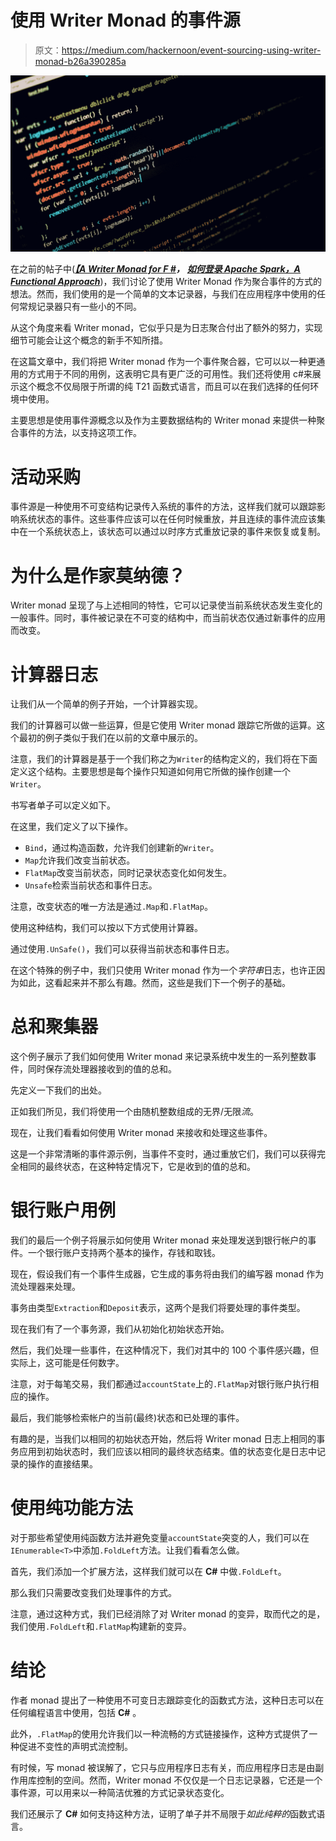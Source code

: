 # 使用 Writer Monad 的事件源

> 原文：<https://medium.com/hackernoon/event-sourcing-using-writer-monad-b26a390285a>

![](img/8be8847a1dc1caf4bf3c2a62e504a180.png)

在之前的帖子中([***【A Writer Monad for F #***](https://hackernoon.com/a-monad-writer-for-f-26aa987e4a3a)***，*** [***如何登录 Apache Spark，A Functional Approach***](https://hackernoon.com/how-to-log-in-apache-spark-a-functional-approach-e48ffbbd935b))，我们讨论了使用 Writer Monad 作为聚合事件的方式的想法。然而，我们使用的是一个简单的文本记录器，与我们在应用程序中使用的任何常规记录器只有一些小的不同。

从这个角度来看 Writer monad，它似乎只是为日志聚合付出了额外的努力，实现细节可能会让这个概念的新手不知所措。

在这篇文章中，我们将把 Writer monad 作为一个事件聚合器，它可以以一种更通用的方式用于不同的用例，这表明它具有更广泛的可用性。我们还将使用 c#来展示这个概念不仅局限于所谓的纯 T21 函数式语言，而且可以在我们选择的任何环境中使用。

主要思想是使用事件源概念以及作为主要数据结构的 Writer monad 来提供一种聚合事件的方法，以支持这项工作。

# 活动采购

事件源是一种使用不可变结构记录传入系统的事件的方法，这样我们就可以跟踪影响系统状态的事件。这些事件应该可以在任何时候重放，并且连续的事件流应该集中在一个系统状态上，该状态可以通过以时序方式重放记录的事件来恢复或复制。

# 为什么是作家莫纳德？

Writer monad 呈现了与上述相同的特性，它可以记录使当前系统状态发生变化的一般事件。同时，事件被记录在不可变的结构中，而当前状态仅通过新事件的应用而改变。

# 计算器日志

让我们从一个简单的例子开始，一个计算器实现。

我们的计算器可以做一些运算，但是它使用 Writer monad 跟踪它所做的运算。这个最初的例子类似于我们在以前的文章中展示的。

注意，我们的计算器是基于一个我们称之为`Writer`的结构定义的，我们将在下面定义这个结构。主要思想是每个操作只知道如何用它所做的操作创建一个`Writer`。

书写者单子可以定义如下。

在这里，我们定义了以下操作。

*   `Bind`，通过构造函数，允许我们创建新的`Writer`。
*   `Map`允许我们改变当前状态。
*   `FlatMap`改变当前状态，同时记录状态变化如何发生。
*   `Unsafe`检索当前状态和事件日志。

注意，改变状态的唯一方法是通过`.Map`和`.FlatMap`。

使用这种结构，我们可以按以下方式使用计算器。

通过使用`.UnSafe()`，我们可以获得当前状态和事件日志。

在这个特殊的例子中，我们只使用 Writer monad 作为一个*字符串*日志，也许正因为如此，这看起来并不那么有趣。然而，这些是我们下一个例子的基础。

# 总和聚集器

这个例子展示了我们如何使用 Writer monad 来记录系统中发生的一系列整数事件，同时保存流处理器接收到的值的总和。

先定义一下我们的出处。

正如我们所见，我们将使用一个由随机整数组成的无界/无限*流*。

现在，让我们看看如何使用 Writer monad 来接收和处理这些事件。

这是一个非常清晰的事件源示例，当事件不变时，通过重放它们，我们可以获得完全相同的最终状态，在这种特定情况下，它是收到的值的总和。

# 银行账户用例

我们的最后一个例子将展示如何使用 Writer monad 来处理发送到银行帐户的事件。一个银行账户支持两个基本的操作，存钱和取钱。

现在，假设我们有一个事件生成器，它生成的事务将由我们的编写器 monad 作为流处理器来处理。

事务由类型`Extraction`和`Deposit`表示，这两个是我们将要处理的事件类型。

现在我们有了一个事务源，我们从初始化初始状态开始。

然后，我们处理一些事件，在这种情况下，我们对其中的 100 个事件感兴趣，但实际上，这可能是任何数字。

注意，对于每笔交易，我们都通过`accountState`上的`.FlatMap`对银行账户执行相应的操作。

最后，我们能够检索帐户的当前(最终)状态和已处理的事件。

有趣的是，当我们以相同的初始状态开始，然后将 Writer monad 日志上相同的事务应用到初始状态时，我们应该以相同的最终状态结束。值的状态变化是日志中记录的操作的直接结果。

# 使用纯功能方法

对于那些希望使用纯函数方法并避免变量`accountState`突变的人，我们可以在`IEnumerable<T>`中添加`.FoldLeft`方法。让我们看看怎么做。

首先，我们添加一个扩展方法，这样我们就可以在 **C#** 中做`.FoldLeft`。

那么我们只需要改变我们处理事件的方式。

注意，通过这种方式，我们已经消除了对 Writer monad 的变异，取而代之的是，我们使用`.FoldLeft`和`.FlatMap`构建新的变异。

# 结论

作者 monad 提出了一种使用不可变日志跟踪变化的函数式方法，这种日志可以在任何编程语言中使用，包括 **C#** 。

此外，`.FlatMap`的使用允许我们以一种流畅的方式链接操作，这种方式提供了一种促进不变性的声明式流控制。

有时候，写 monad 被误解了，它只与应用程序日志有关，而应用程序日志是由副作用库控制的空间。然而，Writer monad 不仅仅是一个日志记录器，它还是一个事件源，可以用来以一种简洁优雅的方式记录状态变化。

我们还展示了 **C#** 如何支持这种方法，证明了单子并不局限于*如此纯粹的*函数式语言。
